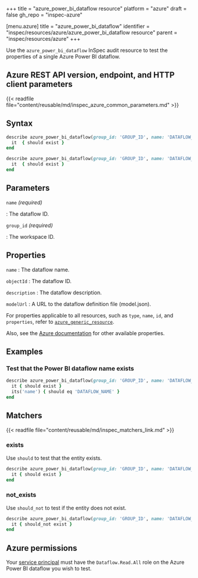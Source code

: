+++
title = "azure_power_bi_dataflow resource"
platform = "azure"
draft = false
gh_repo = "inspec-azure"

[menu.azure]
title = "azure_power_bi_dataflow"
identifier = "inspec/resources/azure/azure_power_bi_dataflow resource"
parent = "inspec/resources/azure"
+++

Use the `azure_power_bi_dataflow` InSpec audit resource to test the properties of a single Azure Power BI dataflow.

## Azure REST API version, endpoint, and HTTP client parameters

{{< readfile file="content/reusable/md/inspec_azure_common_parameters.md" >}}

## Syntax

```ruby
describe azure_power_bi_dataflow(group_id: 'GROUP_ID', name: 'DATAFLOW_ID') do
  it  { should exist }
end
```

```ruby
describe azure_power_bi_dataflow(group_id: 'GROUP_ID', name: 'DATAFLOW_ID')  do
  it  { should exist }
end
```

## Parameters

`name` _(required)_

: The dataflow ID.

`group_id` _(required)_

: The workspace ID.

## Properties

`name`
: The dataflow name.

`objectId`
: The dataflow ID.

`description`
: The dataflow description.

`modelUrl`
: A URL to the dataflow definition file (model.json).

For properties applicable to all resources, such as `type`, `name`, `id`, and `properties`, refer to [`azure_generic_resource`](azure_generic_resource#properties).

Also, see the [Azure documentation](https://docs.microsoft.com/en-us/rest/api/power-bi/dataflows/get-dataflows) for other available properties.

## Examples

### Test that the Power BI dataflow name exists

```ruby
describe azure_power_bi_dataflow(group_id: 'GROUP_ID', name: 'DATAFLOW_ID')  do
  it { should exist }
  its('name') { should eq 'DATAFLOW_NAME' }
end
```

## Matchers

{{< readfile file="content/reusable/md/inspec_matchers_link.md" >}}

### exists

Use `should` to test that the entity exists.

```ruby
describe azure_power_bi_dataflow(group_id: 'GROUP_ID', name: 'DATAFLOW_ID')  do
  it { should exist }
end
```

### not_exists

Use `should_not` to test if the entity does not exist.

```ruby
describe azure_power_bi_dataflow(group_id: 'GROUP_ID', name: 'DATAFLOW_ID')  do
  it { should_not exist }
end
```

## Azure permissions

Your [service principal](https://learn.microsoft.com/en-us/entra/identity-platform/howto-create-service-principal-portal) must have the `Dataflow.Read.All` role on the Azure Power BI dataflow you wish to test.
